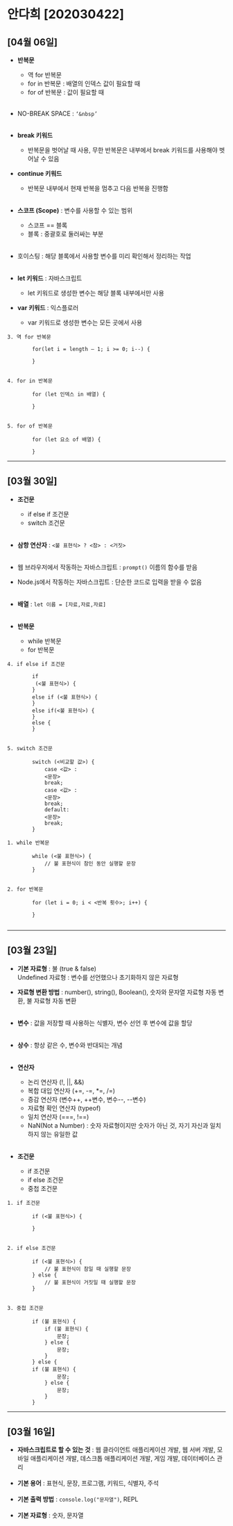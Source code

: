 # 안다희 [202030422]
## [04월 06일]
* **반복문**
  * 역 for 반복문
  * for in 반복문 : 배열의 인덱스 값이 필요할 때
  * for of 반복문 : 값이 필요할 때<br><br>

* NO-BREAK SPACE : `‘&nbsp’`<br><br>

* **break 키워드**
  * 반복문을 벗어날 때 사용, 무한 반복문은 내부에서 break 키워드를 사용해야 벗어날 수 있음
* **continue 키워드**
  * 반복문 내부에서 현재 반복을 멈추고 다음 반복을 진행함<br><br>

* **스코프 (Scope)** : 변수를 사용할 수 있는 범위
  * 스코프 == 블록
  * 블록 : 중괄호로 둘러싸는 부분<br><br>

* 호이스팅 : 해당 블록에서 사용할 변수를 미리 확인해서 정리하는 작업<br><br>

* **let 키워드** : 자바스크립트
  * let 키워드로 생성한 변수는 해당 블록 내부에서만 사용
* **var 키워드** : 익스플로러
  * var 키워드로 생성한 변수는 모든 곳에서 사용

```
3. 역 for 반복문

        for(let i = length – 1; i >= 0; i--) {

        }


4. for in 반복문

        for (let 인덱스 in 배열) {

        }


5. for of 반복문

        for (let 요소 of 배열) {

        }
```
---
## [03월 30일]
* **조건문**
  * if else if 조건문
  * switch 조건문<br><br>

* **삼항 연산자** : `<불 표현식> ? <참> : <거짓>`<br><br>

* 웹 브라우저에서 작동하는 자바스크립트 : `prompt()` 이름의 함수를 받음
* Node.js에서 작동하는 자바스크립트 : 단순한 코드로 입력을 받을 수 없음<br><br>

* **배열** : `let 이름 = [자료,자료,자료]`<br><br>

* **반복문**
  * while 반복문
  * for 반복문

```
4. if else if 조건문

        if
         (<불 표현식>) {
        } 
        else if (<불 표현식>) {
        } 
        else if(<불 표현식>) {
        } 
        else {
        }


5. switch 조건문

        switch (<비교할 값>) {
        	case <값> :
        	<문장>
        	break;
        	case <값> : 
        	<문장>
        	break;
        	default:
        	<문장>
        	break;
        }
```

```
1. while 반복문

        while (<불 표현식>) {
        	// 불 표현식이 참인 동안 실행할 문장
        }


2. for 반복문

        for (let i = 0; i < <반복 횟수>; i++) {

        }


```
---
## [03월 23일]
* **기본 자료형** : 불 (true & false)  
Undefined 자료형 : 변수를 선언했으나 초기화하지 않은 자료형
* **자료형 변환 방법** : number(), string(), Boolean(), 숫자와 문자열 자료형 자동 변환, 불 자료형 자동 변환<br><br>

* **변수** : 값을 저장할 때 사용하는 식별자, 변수 선언 후 변수에 값을 할당<br><br>

* **상수** : 항상 같은 수, 변수와 반대되는 개념<br><br>

* **연산자**
  * 논리 연산자 (!, ||, &&)
  * 복합 대입 연산자 (+=, -=, *=, /=)
  * 증감 연산자 (변수++, ++변수, 변수--, --변수)
  * 자료형 확인 연산자 (typeof)
  * 일치 연산자 (===, !==)
  * NaN(Not a Number) : 숫자 자료형이지만 숫자가 아닌 것, 자기 자신과 일치하지 않는 유일한 값<br><br>

* **조건문**
  * if 조건문
  * if else 조건문
  * 중첩 조건문

```
1. if 조건문

        if (<불 표현식>) {

        }


2. if else 조건문

        if (<불 표현식>) {
            // 불 표현식이 참일 때 실행할 문장
        } else {
            // 불 표현식이 거짓일 때 실행할 문장
        }


3. 중첩 조건문

        if (불 표현식) {
        	if (불 표현식) {
        		문장;
        	} else {
        		문장;
        	}
        } else {
        if (불 표현식) {
        		문장;
        	} else {
        		문장;
        	}
        }

```
---
## [03월 16일]
* **자바스크립트로 할 수 있는 것** : 웹 클라이언트 애플리케이션 개발, 웹 서버 개발, 모바일 애플리케이션 개발, 데스크톱 애플리케이션 개발, 게임 개발, 데이터베이스 관리<br><br>
* **기본 용어** : 표현식, 문장, 프로그램, 키워드, 식별자, 주석<br><br>
* **기본 출력 방법** : `console.log("문자열")`, REPL<br><br>
* **기본 자료형** : 숫자, 문자열
